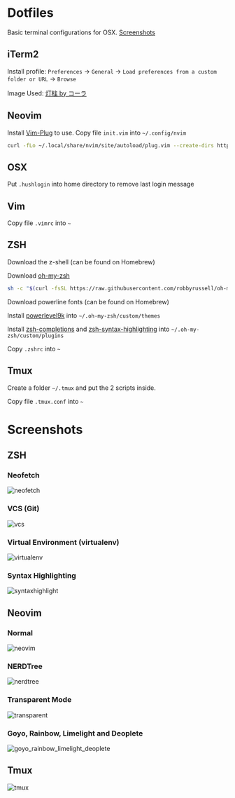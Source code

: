 # Dotfiles
Basic terminal configurations for OSX. [Screenshots](#screenshots)

## iTerm2
Install profile: `Preferences` -> `General` -> `Load preferences from a custom folder or URL` -> `Browse`

Image Used: [灯柱 by コーラ](https://www.pixiv.net/member_illust.php?mode=medium&illust_id=39759178)

## Neovim
Install [Vim-Plug](https://github.com/junegunn/vim-plug) to use. Copy file `init.vim` into `~/.config/nvim`

```bash
curl -fLo ~/.local/share/nvim/site/autoload/plug.vim --create-dirs https://raw.githubusercontent.com/junegunn/vim-plug/master/plug.vim
```

## OSX
Put `.hushlogin` into home directory to remove last login message

## Vim
Copy file `.vimrc` into `~`

## ZSH
Download the z-shell (can be found on Homebrew)

Download [oh-my-zsh](https://github.com/robbyrussell/oh-my-zsh)

```bash
sh -c "$(curl -fsSL https://raw.githubusercontent.com/robbyrussell/oh-my-zsh/master/tools/install.sh)"
```

Download powerline fonts (can be found on Homebrew)

Install [powerlevel9k](https://github.com/bhilburn/powerlevel9k) into `~/.oh-my-zsh/custom/themes`

Install [zsh-completions](https://github.com/zsh-users/zsh-completions) and [zsh-syntax-highlighting](https://github.com/zsh-users/zsh-syntax-highlighting) into `~/.oh-my-zsh/custom/plugins`

Copy `.zshrc` into `~`

## Tmux
Create a folder `~/.tmux` and put the 2 scripts inside.

Copy file `.tmux.conf` into `~`

# Screenshots

## ZSH

### Neofetch
![neofetch](screenshots/neofetch.png)

### VCS (Git)
![vcs](screenshots/vcs.png)

### Virtual Environment (virtualenv)
![virtualenv](screenshots/virtualenv.png)

### Syntax Highlighting
![syntaxhighlight](screenshots/syntaxhighlight.png)

## Neovim

### Normal
![neovim](screenshots/neovim.png)

### NERDTree
![nerdtree](screenshots/nerdtree.png)

### Transparent Mode
![transparent](screenshots/transparent.png)

### Goyo, Rainbow, Limelight and Deoplete
![goyo_rainbow_limelight_deoplete](screenshots/goyo_rainbow_limelight_deoplete.png)

## Tmux
![tmux](screenshots/tmux.png)


